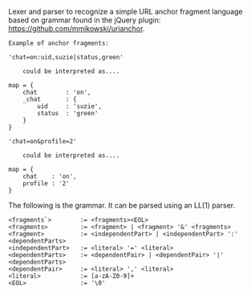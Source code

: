 Lexer and parser to recognize a simple URL anchor fragment language based on 
grammar found in the jQuery plugin: https://github.com/mmikowski/urianchor.

    Example of anchor fragments:

    'chat=on:uid,suzie|status,green'
        
        could be interpreted as....

    map = {
        chat        : 'on',
        _chat       : {
            uid     : 'suzie', 
            status  : 'green'
        }
    }

    'chat=on&profile=2'

        could be interpreted as....

    map = {
        chat    : 'on',
        profile : '2'
    }


The following is the grammar. It can be parsed using an LL(1) parser.

    <fragments`>        := <fragments><EOL>
    <fragments>         := <fragment> | <fragment> '&' <fragments> 
    <fragment>          := <independentPart> | <independentPart> ':' <dependentParts>
    <independentPart>   := <literal> '=' <literal>
    <dependentParts>    := <dependentPair> | <dependentPair> '|' <dependentParts>
    <dependentPair>     := <literal> ',' <literal>
    <literal>           := [a-zA-Z0-9]+
    <EOL>               := '\0'
